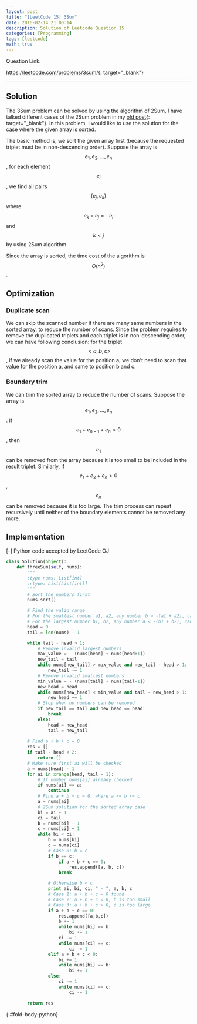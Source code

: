 ```yaml
---
layout: post
title: "[LeetCode 15] 3Sum"
date: 2016-02-14 21:00:14
description: Solution of Leetcode Question 15
categories: [Programming]
tags: [leetcode]
math: true
---
```


Question Link:

<https://leetcode.com/problems/3sum/>{: target="_blank"}

----

## Solution

The 3Sum problem can be solved by using the algorithm of 2Sum,
I have talked different cases of the 2Sum problem in my 
[old post](http://www.cs.uml.edu/~jlu1/doc/codes/findSum.html){: target="_blank"}.
In this problem, I would like to use the solution for the case where the given array is sorted.

The basic method is, we sort the given array first (because the requested triplet must be in non-descending order).
Suppose the array is $${e_1, e_2, ..., e_n}$$, for each element $$e_i$$, we find all pairs $$(e_j, e_k)$$
where $$e_k + e_j = - e_i$$ and $$k < j$$ by using 2Sum algorithm.

Since the array is sorted, the time cost of the algorithm is $$O(n^2)$$.

## Optimization

### Duplicate scan

We can skip the scanned number if there are many same numbers in the sorted array,
to reduce the number of scans.
Since the problem requires to remove the duplicated triplets and
each triplet is in non-descending order, we can have following conclusion:
for the triplet $$<a, b, c>$$, if we already scan the value for the position a,
we don't need to scan that value for the position a, and same to position b and c.

### Boundary trim

We can trim the sorted array to reduce the number of scans.
Suppose the array is $${e_1, e_2, ..., e_n}$$.
If $$e_1 + e_{n-1} + e_n < 0$$, then $$e_1$$ can be removed from the array because it is too small to be included in the result triplet.
Similarly, if $$e_1 + e_2 + e_n > 0$$, $$e_n$$ can be removed because it is too large.
The trim process can repeat recursively until neither of the boundary elements cannot be removed any more.

## Implementation

<div class="code-title">
<span class="code-fold" id="fold-btn-python" onclick="$use('fold-body-python', 'fold-btn-python')">[-]</span>
Python code accepted by LeetCode OJ
</div>

~~~ python
class Solution(object):
    def threeSum(self, nums):
        """
        :type nums: List[int]
        :rtype: List[List[int]]
        """
        # Sort the numbers first
        nums.sort()

        # Find the valid range
        # For the smallest number a1, a2, any number b > -(a1 + a2), cannot be in result
        # For the largest number b1, b2, any number a < -(b1 + b2), cannot be in result
        head = 0
        tail = len(nums) - 1

        while tail - head > 1:
            # Remove invalid largest numbers
            max_value = - (nums[head] + nums[head+1])
            new_tail = tail
            while nums[new_tail] > max_value and new_tail - head > 1: 
                new_tail -= 1
            # Remove invalid smallest numbers
            min_value = - (nums[tail] + nums[tail-1])
            new_head = head
            while nums[new_head] < min_value and tail - new_head > 1:
                new_head += 1
            # Stop when no numbers can be removed
            if new_tail == tail and new_head == head:
                break
            else:
                head = new_head
                tail = new_tail
        
        # Find a + b + c = 0
        res = []
        if tail - head < 2:
            return []
        # Make sure first ai will be checked
        a = nums[head] - 1
        for ai in xrange(head, tail - 1):
            # If number nums[ai] already checked
            if nums[ai] == a:
                continue
            # Find a + b + c = 0, where a <= b <= c
            a = nums[ai]
            # 2Sum solution for the sorted array case
            bi = ai + 1
            ci = tail
            b = nums[bi] - 1
            c = nums[ci] + 1
            while bi < ci:
                b = nums[bi]
                c = nums[ci]
                # Case 0: b = c
                if b == c:
                    if a + b + c == 0:
                        res.append([a, b, c])
                    break

                # Otherwise b < c
                print ai, bi, ci, " - ", a, b, c
                # Case 1: a + b + c = 0 found
                # Case 2: a + b + c < 0, b is too small
                # Case 3: a + b + c > 0, c is too large
                if a + b + c == 0:
                    res.append([a,b,c])
                    b += 1
                    while nums[bi] == b:
                        bi += 1
                    ci -= 1
                    while nums[ci] == c:
                        ci -= 1
                elif a + b + c < 0:
                    bi += 1
                    while nums[bi] == b:
                        bi += 1
                else:
                    ci -= 1
                    while nums[ci] == c:
                        ci -= 1

        return res
~~~
{:#fold-body-python}